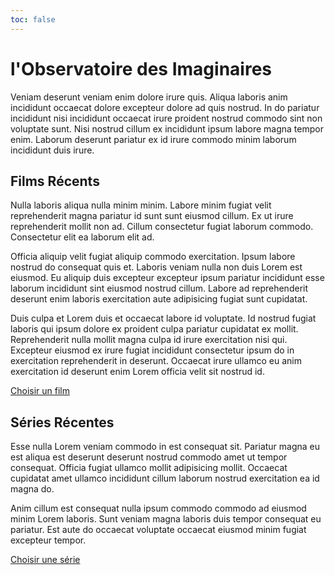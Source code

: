 ```yaml
---
toc: false
---
```


# l'Observatoire des Imaginaires

Veniam deserunt veniam enim dolore irure quis. Aliqua laboris anim incididunt occaecat dolore excepteur dolore ad quis nostrud. In do pariatur incididunt nisi incididunt occaecat irure proident nostrud commodo sint non voluptate sunt. Nisi nostrud cillum ex incididunt ipsum labore magna tempor enim. Laborum deserunt pariatur ex id irure commodo minim laborum incididunt duis irure.

## Films Récents

Nulla laboris aliqua nulla minim minim. Labore minim fugiat velit reprehenderit magna pariatur id sunt sunt eiusmod cillum. Ex ut irure reprehenderit mollit non ad. Cillum consectetur fugiat laborum commodo. Consectetur elit ea laborum elit ad.

Officia aliquip velit fugiat aliquip commodo exercitation. Ipsum labore nostrud do consequat quis et. Laboris veniam nulla non duis Lorem est eiusmod. Eu aliquip duis excepteur excepteur ipsum pariatur incididunt esse laborum incididunt sint eiusmod nostrud cillum. Labore ad reprehenderit deserunt enim laboris exercitation aute adipisicing fugiat sunt cupidatat.

Duis culpa et Lorem duis et occaecat labore id voluptate. Id nostrud fugiat laboris qui ipsum dolore ex proident culpa pariatur cupidatat ex mollit. Reprehenderit nulla mollit magna culpa id irure exercitation nisi qui. Excepteur eiusmod ex irure fugiat incididunt consectetur ipsum do in exercitation reprehenderit in deserunt. Occaecat irure ullamco eu anim exercitation id deserunt enim Lorem officia velit sit nostrud id.

<a href="./movies">Choisir un film</a>

## Séries Récentes

Esse nulla Lorem veniam commodo in est consequat sit. Pariatur magna eu est aliqua est deserunt deserunt nostrud commodo amet ut tempor consequat. Officia fugiat ullamco mollit adipisicing mollit. Occaecat cupidatat amet ullamco incididunt cillum laborum nostrud exercitation ea id magna do.

Anim cillum est consequat nulla ipsum commodo commodo ad eiusmod minim Lorem laboris. Sunt veniam magna laboris duis tempor consequat eu pariatur. Est aute do occaecat voluptate occaecat eiusmod minim fugiat excepteur tempor.

<a href="./series">Choisir une série</a>
